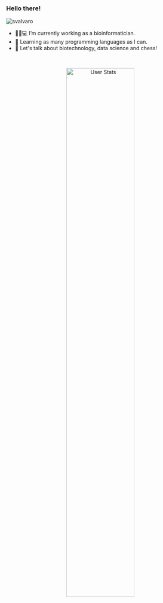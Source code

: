 ### Hello there! 
<div align="left"> 
    <img src="https://komarev.com/ghpvc/?username=svalvaro" alt="svalvaro"> 
</div>

- 👨‍🔬💻 I’m currently working as a bioinformatician.
- 🐍 Learning as many programming languages as I can.
- 💬 Let's talk about biotechnology, data science and chess!

<br>

<p align="center">
  <img alt="User Stats" src="https://github-readme-stats.vercel.app/api?username=svalvaro&&show_icons=true&&theme=dark" width="60.25%"/>
</p>




